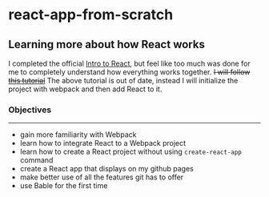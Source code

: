 # react-app-from-scratch
## Learning more about how React works

I completed the official [Intro to React](https://reactjs.org/tutorial/tutorial.html), but feel like too much was done for me to completely understand how everything works together. 
~~I will follow [this tutorial](https://medium.com/@JedaiSaboteur/creating-a-react-app-from-scratch-f3c693b84658)~~
The above tutorial is out of date, instead I will initialize the project with webpack and then add React to it.


### Objectives
---
- gain more familiarity with Webpack
- learn how to integrate React to a Webpack project
- learn how to create a React project without using `create-react-app` command
- create a React app that displays on my github pages 
- make better use of all the features git has to offer
- use Bable for the first time

